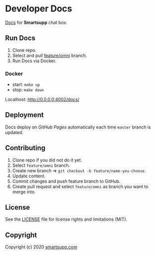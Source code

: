 # Developer Docs

[Docs](https://smartsupp.github.io/docs/) for **Smartsupp** chat box. 

## Run Docs

1. Clone repo.
2. Select and pull [feature/omni](https://github.com/smartsupp/smartsupp.github.io/tree/feature/omni) branch.
3. Run Docs via Docker. 

### Docker

- start: `make up`
- stop: `make down`

Localhost: <http://0.0.0.0:4002/docs/>

## Deployment

Docs deploy on *GitHub Pages* automatically each time `master` branch is updated.

## Contributing

1. Clone repo if you did not do it yet.
2. Select `feature/omni` branch.
3. Create new branch => `git checkout -b feature/name-you-choose`.
4. Update content.
5. Commit changes and push feature branch to GitHub.
6. Create pull request and select `feature/omni` as branch you want to merge into.

## License

See the [LICENSE](LICENSE.md) file for license rights and limitations (MIT).

## Copyright

Copyright (c) 2020 [smartsupp.com](https://www.smartsupp.com/)

